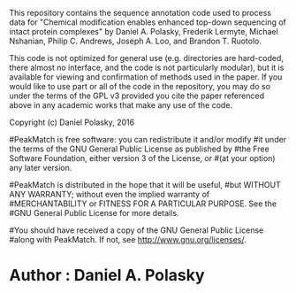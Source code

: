 This repository contains the sequence annotation code used to process data for 
"Chemical modification enables enhanced top-down sequencing of intact protein complexes"
by Daniel A. Polasky, Frederik Lermyte, Michael Nshanian, Philip C. Andrews, Joseph A. Loo, and Brandon T. Ruotolo.

This code is not optimized for general use (e.g. directories are hard-coded, there almost no interface, and the code
is not particularly modular), but it is available for viewing and confirmation of methods used in the paper. If you
would like to use part or all of the code in the repository, you may do so under the terms of the GPL v3 provided you
cite the paper referenced above in any academic works that make any use of the code. 

Copyright (c) Daniel Polasky, 2016

#PeakMatch is free software: you can redistribute it and/or modify
#it under the terms of the GNU General Public License as published by
#the Free Software Foundation, either version 3 of the License, or
#(at your option) any later version.

#PeakMatch is distributed in the hope that it will be useful,
#but WITHOUT ANY WARRANTY; without even the implied warranty of
#MERCHANTABILITY or FITNESS FOR A PARTICULAR PURPOSE.  See the
#GNU General Public License for more details.

#You should have received a copy of the GNU General Public License
#along with PeakMatch.  If not, see <http://www.gnu.org/licenses/>.

# Author : Daniel A. Polasky
